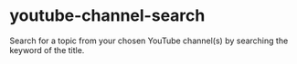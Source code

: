 # youtube-channel-search
Search for a topic from your chosen YouTube channel(s) by searching the keyword of the title.
